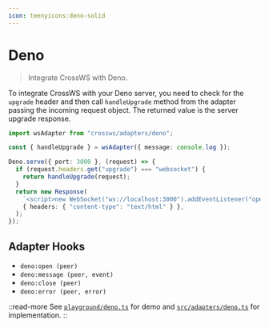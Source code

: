 ```yaml
---
icon: teenyicons:deno-solid
---
```


# Deno

> Integrate CrossWS with Deno.

To integrate CrossWS with your Deno server, you need to check for the `upgrade` header and then call `handleUpgrade` method from the adapter passing the incoming request object. The returned value is the server upgrade response.

```ts
import wsAdapter from "crossws/adapters/deno";

const { handleUpgrade } = wsAdapter({ message: console.log });

Deno.serve({ port: 3000 }, (request) => {
  if (request.headers.get("upgrade") === "websocket") {
    return handleUpgrade(request);
  }
  return new Response(
    `<script>new WebSocket("ws://localhost:3000").addEventListener("open", (e) => e.target.send("Hello from client!"));</script>`,
    { headers: { "content-type": "text/html" } },
  );
});
```

## Adapter Hooks

- `deno:open (peer)`
- `deno:message (peer, event)`
- `deno:close (peer)`
- `deno:error (peer, error)`

::read-more
See [`playground/deno.ts`](./playground/deno.ts) for demo and [`src/adapters/deno.ts`](./src/adapters/deno.ts) for implementation.
::
